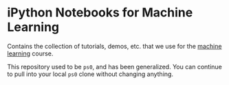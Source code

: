 # iPython Notebooks for Machine Learning

Contains the collection of tutorials, demos, etc. that we use for the [machine learning](http://wellesleynlp.github.io/machinelearning/) course.

This repository used to be `ps0`, and has been generalized. You can continue to pull into your local `ps0` clone without changing anything.
